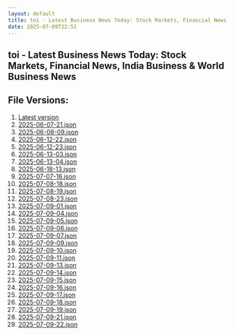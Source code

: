 ```yaml
---
layout: default
title: toi - Latest Business News Today: Stock Markets, Financial News, India Business & World Business News
date: 2025-07-09T22:51
---
```


## toi - Latest Business News Today: Stock Markets, Financial News, India Business & World Business News

<div id="data-chart"></div>
<div id="data-table"></div>
<script>
document.addEventListener('DOMContentLoaded', function(){
  document.getElementById('data-table').textContent = 'This source isn't supported for tables yet.';
});
</script>

## File Versions:
1. [Latest version](./latest.json)
2. [2025-06-07-21.json](./2025-06-07-21.json)
3. [2025-06-08-09.json](./2025-06-08-09.json)
4. [2025-06-12-22.json](./2025-06-12-22.json)
5. [2025-06-12-23.json](./2025-06-12-23.json)
6. [2025-06-13-03.json](./2025-06-13-03.json)
7. [2025-06-13-04.json](./2025-06-13-04.json)
8. [2025-06-18-13.json](./2025-06-18-13.json)
9. [2025-07-07-16.json](./2025-07-07-16.json)
10. [2025-07-08-18.json](./2025-07-08-18.json)
11. [2025-07-08-19.json](./2025-07-08-19.json)
12. [2025-07-08-23.json](./2025-07-08-23.json)
13. [2025-07-09-01.json](./2025-07-09-01.json)
14. [2025-07-09-04.json](./2025-07-09-04.json)
15. [2025-07-09-05.json](./2025-07-09-05.json)
16. [2025-07-09-06.json](./2025-07-09-06.json)
17. [2025-07-09-07.json](./2025-07-09-07.json)
18. [2025-07-09-09.json](./2025-07-09-09.json)
19. [2025-07-09-10.json](./2025-07-09-10.json)
20. [2025-07-09-11.json](./2025-07-09-11.json)
21. [2025-07-09-13.json](./2025-07-09-13.json)
22. [2025-07-09-14.json](./2025-07-09-14.json)
23. [2025-07-09-15.json](./2025-07-09-15.json)
24. [2025-07-09-16.json](./2025-07-09-16.json)
25. [2025-07-09-17.json](./2025-07-09-17.json)
26. [2025-07-09-18.json](./2025-07-09-18.json)
27. [2025-07-09-19.json](./2025-07-09-19.json)
28. [2025-07-09-21.json](./2025-07-09-21.json)
29. [2025-07-09-22.json](./2025-07-09-22.json)
